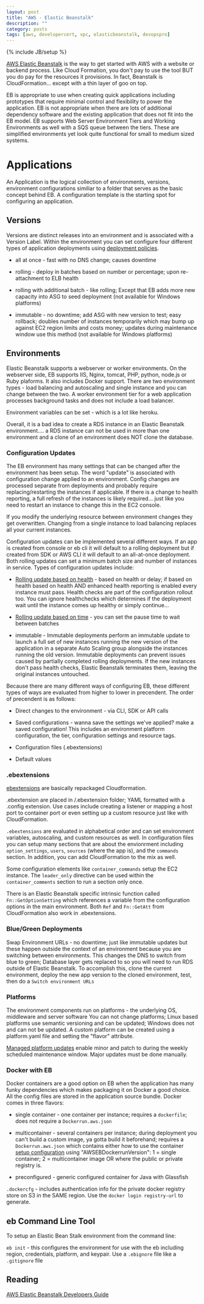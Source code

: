 ```yaml
---
layout: post
title: "AWS - Elastic Beanstalk"
description: ""
category: posts
tags: [aws, developercert, vpc, elasticbeanstalk, devopspro]
---
```

{% include JB/setup %}

[AWS Elastic Beanstalk](https://aws.amazon.com/elasticbeanstalk/) is the way to get started with AWS with a website or backend process. Like Cloud Formation, you don't pay to use the tool BUT you do pay for the resources it provisions. In fact, Beanstalk is CloudFormation... except with a thin layer of goo on top.

EB is appropriate to use when creating quick applications including prototypes that require minimal control and flexibility to power the application. EB is not appropriate when there are lots of additional dependency software and the existing application that does not fit into the EB model. EB supports Web Server Environment Tiers and Working Environments as well with a SQS queue between the tiers. These are simplified environments yet look quite functional for small to medium sized systems.

# Applications

An Application is the logical collection of environments, versions, environment configurations similiar to a folder that serves as the basic concept behind EB. A configuration template is the starting spot for configuring an application.

## Versions

Versions are distinct releases into an environment and is associated with a Version Label. Within the environment you can set configure four different types of application deployments using [deployment policies](http://docs.aws.amazon.com/elasticbeanstalk/latest/dg/using-features.deploy-existing-version.html). 

- all at once - fast with no DNS change; causes downtime 
  
- rolling - deploy in batches based on number or percentage; upon re-attachment to ELB health

- rolling with additional batch - like rolling; Except that EB adds more new capacity into ASG to seed deployment (not available for Windows platforms)
  
- immutable - no downtime; add ASG with new version to test; easy rollback; doubles number of instances temporarily which may bump up against EC2 region limits and costs money; updates during maintenance window use this method (not available for Windows platforms)

## Environments 

Elastic Beanstalk supports a webserver or worker environments. On the webserver side, EB supports IIS, Nginx, tomcat, PHP, python, node.js or Ruby plaforms. It also includes Docker support. There are two environment types - load balancing and autoscaling and single instance and you can change between the two. A worker environment tier for a web application processes background tasks and does not include a load balancer.

Environment variables can be set - which is a lot like heroku.

Overall, it is a bad idea to create a RDS instance in an Elastic Beanstalk environment.... a RDS instance can not be used in more than one environment and a clone of an environment does NOT clone the database.

### Configuration Updates

The EB environment has many settings that can be changed after the environment has been setup. The word "update" is associated with configuration change applied to an environment. Config changes are processed separate from deployments and probably require replacing/restarting the instances if applicable. If there is a change to health reporting, a full refresh of the instances is likely required... just like you need to restart an instance to change this in the EC2 console. 

If you modify the underlying resource between environment changes they get overwritten. Changing from a single instance to load balancing replaces all your current instances. 

Configuration updates can be implemented several different ways. If an app is created from console or eb cli it will default to a rolling deployment but if created from SDK or AWS CLI it will default to an all-at-once deployment. Both rolling updates can set a minimum batch size and number of instances in service. Types of configuration updates include:

- [Rolling update based on health](https://docs.aws.amazon.com/elasticbeanstalk/latest/dg/using-features.rollingupdates.html?icmpid=docs_elasticbeanstalk_console) - based on health or delay; if based on health based on health AND enhanced health reporting is enabled every instance must pass. Health checks are part of the configuration rollout too. You can ignore healthchecks which determines if the deployment wait until the instance comes up healthy or simply continue... 

- [Rolling update based on time](https://docs.aws.amazon.com/elasticbeanstalk/latest/dg/using-features.rollingupdates.html?icmpid=docs_elasticbeanstalk_console) - you can set the pause time to wait between batches 

- immutable - Immutable deployments perform an immutable update to launch a full set of new instances running the new version of the application in a separate Auto Scaling group alongside the instances running the old version. Immutable deployments can prevent issues caused by partially completed rolling deployments. If the new instances don't pass health checks, Elastic Beanstalk terminates them, leaving the original instances untouched.

 
Because there are many different ways of configuring EB, these different types of ways are evaluated from higher to lower in precendent. The order of precendent is as follows:

- Direct changes to the environment - via CLI, SDK or API calls

- Saved configurations - wanna save the settings we've applied? make a saved configuration! This includes an environment platform configuration, the tier, configuration settings and resource tags.

- Configuration files (.ebextensions) 

- Default values

### .ebextensions 

[ebextensions](https://docs.aws.amazon.com/elasticbeanstalk/latest/dg/ebextensions.html) are basically repackaged Cloudformation. 

.ebextension are placed in /.ebextension folder; YAML formatted with a .config extension. Use cases include creating a listener or mapping a host port to container port or even setting up a custom resource just like with CloudFormation.

`.ebextensions` are evaluated in alphabetical order and can set environment variables, autoscaling, and custom resources as well. In configuration files you can setup many sections that are about the envionrment including `option_settings`, `users`, `sources` (where the app is), and the `commands` section. In addition, you can add CloudFormation to the mix as well. 

Some configuration elements like `container_commands` setup the EC2 instance. The `leader_only` directive can be used within the `container_comments` section to run a section only once. 

There is an Elastic Beanstalk specific intrinsic function called `Fn::GetOptionSetting` which references a variable from the configuration options in the main environment. Both `Ref` and `Fn::GetAtt` from CloudFormation also work in .ebextensions.

### Blue/Green Deployments

Swap Environment URLs - no downtime; just like immutable updates but these happen outside the context of an environment because you are switching between environments. This changes the DNS to switch from blue to green; Database layer gets replaced to so you will need to run RDS outside of Elastic Beanstalk. To accomplish this, clone the current environment, deploy the new app version to the cloned environment, test, then do a `Switch environment URLs`

### Platforms

The environment components run on platforms - the underlying OS, middleware and server software  You can not change platforms; Linux based platforms use semantic versioning and can be updated; Windows does not and can not be updated. A custom platform can be created using a platform.yaml file and setting the "flavor" attribute.

[Managed platform updates](http://docs.aws.amazon.com/elasticbeanstalk/latest/dg/environment-platform-update-managed.html#environment-platform-update-managed-window) enable minor and patch to during the weekly scheduled maintenance window. Major updates must be done manually.



### Docker with EB

Docker containers are a good option on EB when the application has many funky dependencies which makes packaging it on Docker a good choice. All the config files are stored in the application source bundle. Docker comes in three flavors:

- single container - one container per instance; requires a `dockerfile`; does not require a `Dockerrun.aws.json`

- multicontainer - several containers per instance; during deployment you can't build a custom image, ya gotta build it beforehand; requires a `Dockerrun.aws.json` which contains either how to use the container [setup configuration](http://docs.aws.amazon.com/elasticbeanstalk/latest/dg/create_deploy_docker_v2config.html) using "AWSEBDockerrunVersion": 1 = single container; 2 = multicontainer image OR where the public or private registry is. 

- preconfigured - generic configured container for Java with Glassfish 

`.dockercfg` - includes authentication info for the private docker registry store on S3 in the SAME region. Use the `docker login registry-url` to generate.


## eb Command Line Tool

To setup an Elastic Bean Stalk environment from the command line:

`eb init` - this configures the environment for use with the eb including region, credentials, platform, and keypair. Use a `.ebignore` file like a `.gitignore` file


## Reading

[AWS Elastic Beanstalk Developers Guide](http://docs.aws.amazon.com/elasticbeanstalk/latest/dg/Welcome.html)